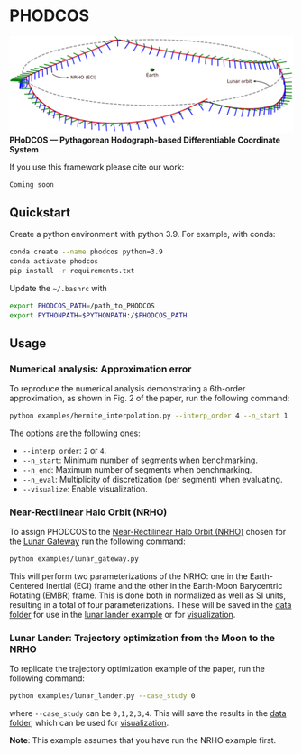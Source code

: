 # PHODCOS
![Logo](examples/data/figures/nrho_cover.png)
**PHoDCOS — Pythagorean Hodograph-based Differentiable Coordinate System**

<!-- For the implementation details, please check the [paper](coming soon ...)  -->
<!-- and/or watch the [video](coming soon ...). -->

If you use this framework please cite our work:

```
Coming soon
```

## Quickstart

<!-- Install dependencies with

```
sudo apt-get install libcdd-dev
``` -->

Create a python environment with python 3.9. For example, with conda:

```bash
conda create --name phodcos python=3.9
conda activate phodcos
pip install -r requirements.txt
```

Update the `~/.bashrc` with

```bash
export PHODCOS_PATH=/path_to_PHODCOS
export PYTHONPATH=$PYTHONPATH:/$PHODCOS_PATH
```

## Usage

### Numerical analysis: Approximation error

To reproduce the numerical analysis demonstrating a 6th-order approximation, as shown in Fig. 2 of the paper, run the following command:
```bash
python examples/hermite_interpolation.py --interp_order 4 --n_start 1  --n_end 9 --visualize
```

The options are the following ones:

- `--interp_order`: `2` or `4`.
- `--n_start`: Minimum number of segments when benchmarking.
- `--n_end`: Maximum number of segments when benchmarking.
- `--n_eval`: Multiplicity of discretization (per segment) when evaluating.
- `--visualize`: Enable visualization.


### Near-Rectilinear Halo Orbit (NRHO)
To assign PHODCOS to the [Near-Rectilinear Halo Orbit (NRHO)](https://en.wikipedia.org/wiki/Near-rectilinear_halo_orbit) chosen for the [Lunar Gateway](https://en.wikipedia.org/wiki/Lunar_Gateway) run the following command:

```bash
python examples/lunar_gateway.py
```

This will perform two parameterizations of the NRHO: one in the Earth-Centered Inertial (ECI) frame and the other in the Earth-Moon Barycentric Rotating (EMBR) frame. This is done both in normalized as well as SI units, resulting in a total of four parameterizations.  These will be saved in the [data folder](examples/data) for use in the [lunar lander example](examples/lunar_lander.py) or for [visualization](examples/data/figures/parameterization_plots.py).

### Lunar Lander: Trajectory optimization from the Moon to the NRHO
To replicate the trajectory optimization example of the paper, run the following command:

```bash 
python examples/lunar_lander.py --case_study 0
```
where `--case_study` can be `0,1,2,3,4`. This will save the results in the [data folder](examples/data), which can be used for [visualization](examples/data/figures/navigation_plots.py).

**Note**: This example assumes that you have run the NRHO example first.